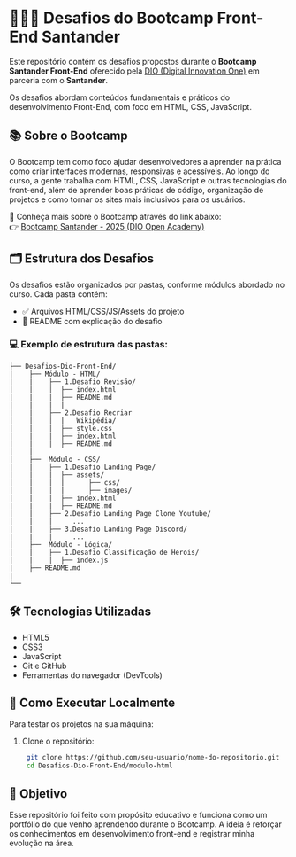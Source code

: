 # 👩🏽‍💻 Desafios do Bootcamp Front-End Santander

Este repositório contém os desafios propostos durante o **Bootcamp Santander Front-End** oferecido pela [DIO (Digital Innovation One)](https://www.dio.me/) em parceria com o **Santander**.

Os desafios abordam conteúdos fundamentais e práticos do desenvolvimento Front-End, com foco em HTML, CSS, JavaScript.

## 📚 Sobre o Bootcamp

O Bootcamp tem como foco ajudar desenvolvedores a aprender na prática como criar interfaces modernas, responsivas e acessíveis. Ao longo do curso, a gente trabalha com HTML, CSS, JavaScript e outras tecnologias do front-end, além de aprender boas práticas de código, organização de projetos e como tornar os sites mais inclusivos para os usuários.

🔗 Conheça mais sobre o Bootcamp através do link abaixo:  
👉 [Bootcamp Santander - 2025 (DIO Open Academy)](https://app.santanderopenacademy.com/pt-BR/program/santander-bootcamp-2025?utm_source=DIO&utm_medium=Enroll&utm_campaign=SOABR-Bootcamp-5-edicao-DIO)

## 🗂️ Estrutura dos Desafios

Os desafios estão organizados por pastas, conforme módulos abordado no curso. Cada pasta contém:

- ✅ Arquivos HTML/CSS/JS/Assets do projeto
- 📄 README com explicação do desafio


### 💻 Exemplo de estrutura das pastas:

```text
├── Desafios-Dio-Front-End/
|    ├── Módulo - HTML/    
|    |    ├── 1.Desafio Revisão/
|    |    |  ├── index.html
|    |    |  ├── README.md
|    |    |  | 
|    |    ├── 2.Desafio Recriar 
|    |    |  |   Wikipédia/ 
|    |    |  ├── style.css
|    |    |  ├── index.html
|    |    |  ├── README.md
|    |    
|    ├──  Módulo - CSS/
|    |    ├── 1.Desafio Landing Page/
|    |    |  ├── assets/
|    |    |  |      ├── css/
|    |    |  |      ├── images/
|    |    |  ├── index.html
|    |    |  ├── README.md
|    |    ├── 2.Desafio Landing Page Clone Youtube/
|    |    |     ...
|    |    ├── 3.Desafio Landing Page Discord/
|    |    |     ...       
|    ├──  Módulo - Lógica/
|    |    ├── 1.Desafio Classificação de Herois/
|    |    |  ├── index.js 
|    ├── README.md
|               
└──  
```

## 🛠️ Tecnologias Utilizadas

- HTML5  
- CSS3  
- JavaScript   
- Git e GitHub  
- Ferramentas do navegador (DevTools)  
<!-- Adicione mais se necessário, como React, TypeScript, etc -->

## 🚀 Como Executar Localmente

Para testar os projetos na sua máquina:

1. Clone o repositório:
   ```bash
    git clone https://github.com/seu-usuario/nome-do-repositorio.git
    cd Desafios-Dio-Front-End/modulo-html


## 📌 Objetivo
Esse repositório foi feito com propósito educativo e funciona como um portfólio do que venho aprendendo durante o Bootcamp. A ideia é reforçar os conhecimentos em desenvolvimento front-end e registrar minha evolução na área.